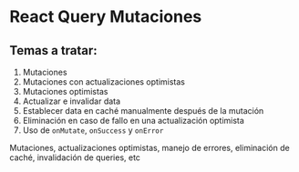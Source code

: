 # React Query Mutaciones

## Temas a tratar:
1. Mutaciones
2. Mutaciones con actualizaciones optimistas
3. Mutaciones optimistas
4. Actualizar e invalidar data
5. Establecer data en caché manualmente después de la mutación
6. Eliminación en caso de fallo en una actualización optimista
7. Uso de `onMutate`, `onSuccess` y `onError`


Mutaciones, actualizaciones optimistas, manejo de errores, eliminación de caché, invalidación de queries, etc